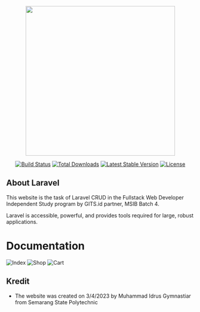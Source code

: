 <p align="center"><a href="https://laravel.com" target="_blank"><img src="https://raw.githubusercontent.com/laravel/art/master/logo-lockup/5%20SVG/2%20CMYK/1%20Full%20Color/laravel-logolockup-cmyk-red.svg" width="400"></a></p>

<p align="center">
<a href="https://travis-ci.org/laravel/framework"><img src="https://travis-ci.org/laravel/framework.svg" alt="Build Status"></a>
<a href="https://packagist.org/packages/laravel/framework"><img src="https://img.shields.io/packagist/dt/laravel/framework" alt="Total Downloads"></a>
<a href="https://packagist.org/packages/laravel/framework"><img src="https://img.shields.io/packagist/v/laravel/framework" alt="Latest Stable Version"></a>
<a href="https://packagist.org/packages/laravel/framework"><img src="https://img.shields.io/packagist/l/laravel/framework" alt="License"></a>
</p>

## About Laravel

This website is the task of Laravel CRUD in the Fullstack Web Developer Independent Study program by GITS.id partner, MSIB Batch 4.

Laravel is accessible, powerful, and provides tools required for large, robust applications.

# Documentation

![Index](https://user-images.githubusercontent.com/122733650/229456140-1f2fc551-6eed-4684-bc13-b405ce2419f9.png)
![Shop](https://user-images.githubusercontent.com/122733650/229456347-0dfe26a1-c4fb-4f52-8782-cd2df42ebd50.png)
![Cart](https://user-images.githubusercontent.com/122733650/229456663-e3837807-b464-47c0-8ac8-c2bcb3ba22bb.png)

## Kredit

-   The website was created on 3/4/2023 by Muhammad Idrus Gymnastiar from Semarang State Polytechnic
